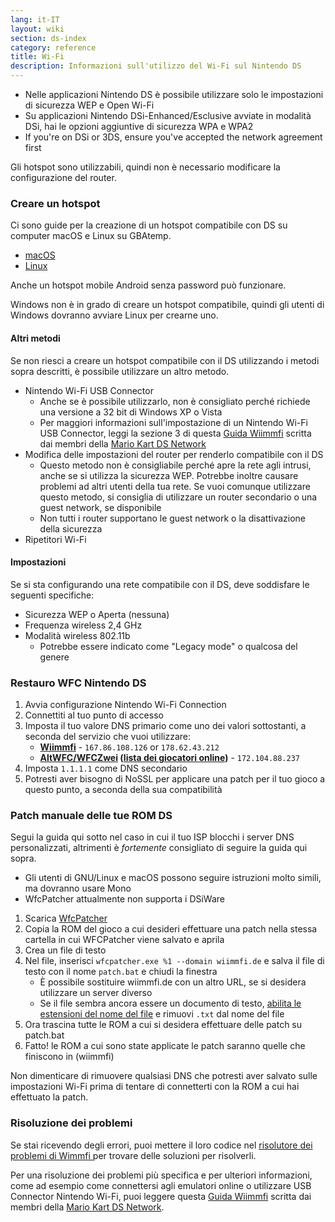 ```yaml
---
lang: it-IT
layout: wiki
section: ds-index
category: reference
title: Wi-Fi
description: Informazioni sull'utilizzo del Wi-Fi sul Nintendo DS
---
```


- Nelle applicazioni Nintendo DS è possibile utilizzare solo le impostazioni di sicurezza WEP e Open Wi-Fi
- Su applicazioni Nintendo DSi-Enhanced/Esclusive avviate in modalità DSi, hai le opzioni aggiuntive di sicurezza WPA e WPA2
- If you're on DSi or 3DS, ensure you've accepted the network agreement first

Gli hotspot sono utilizzabili, quindi non è necessario modificare la configurazione del router.

### Creare un hotspot
Ci sono guide per la creazione di un hotspot compatibile con DS su computer macOS e Linux su GBAtemp.
- [macOS](https://gbatemp.net/threads/571658)
- [Linux](https://gbatemp.net/threads/543283)

Anche un hotspot mobile Android senza password può funzionare.

Windows non è in grado di creare un hotspot compatibile, quindi gli utenti di Windows dovranno avviare Linux per crearne uno.
#### Altri metodi
Se non riesci a creare un hotspot compatibile con il DS utilizzando i metodi sopra descritti, è possibile utilizzare un altro metodo.
- Nintendo Wi-Fi USB Connector
    - Anche se è possibile utilizzarlo, non è consigliato perché richiede una versione a 32 bit di Windows XP o Vista
    - Per maggiori informazioni sull'impostazione di un Nintendo Wi-Fi USB Connector, leggi la sezione 3 di questa [Guida Wiimmfi](https://docs.google.com/document/d/1f3PChwQig40UaiPXlh-Gi5CggGiBPzyrpiecLZlT8ZE/edit?usp=sharing) scritta dai membri della [Mario Kart DS Network](https://discord.gg/pa9bea6)
- Modifica delle impostazioni del router per renderlo compatibile con il DS
    - Questo metodo non è consigliabile perché apre la rete agli intrusi, anche se si utilizza la sicurezza WEP. Potrebbe inoltre causare problemi ad altri utenti della tua rete. Se vuoi comunque utilizzare questo metodo, si consiglia di utilizzare un router secondario o una guest network, se disponibile
    - Non tutti i router supportano le guest network o la disattivazione della sicurezza
- Ripetitori Wi-Fi

#### Impostazioni
Se si sta configurando una rete compatibile con il DS, deve soddisfare le seguenti specifiche:
- Sicurezza WEP o Aperta (nessuna)
- Frequenza wireless 2,4 GHz
- Modalità wireless 802.11b
    - Potrebbe essere indicato come "Legacy mode" o qualcosa del genere

### Restauro WFC Nintendo DS
1. Avvia configurazione Nintendo Wi-Fi Connection
1. Connettiti al tuo punto di accesso
1. Imposta il tuo valore DNS primario come uno dei valori sottostanti, a seconda del servizio che vuoi utilizzare:
    - **[Wiimmfi](https://wiimmfi.de)** - `167.86.108.126` or `178.62.43.212`
    - **[AltWFC/WFCZwei](https://save-nintendo-wifi.com/) ([lista dei giocatori online](http://zwei.moe:9001))** - `172.104.88.237`
1. Imposta `1.1.1.1` come DNS secondario
1. Potresti aver bisogno di NoSSL per applicare una patch per il tuo gioco a questo punto, a seconda della sua compatibilità

### Patch manuale delle tue ROM DS
Segui la guida qui sotto nel caso in cui il tuo ISP blocchi i server DNS personalizzati, altrimenti è *fortemente* consigliato di seguire la guida qui sopra.

- Gli utenti di GNU/Linux e macOS possono seguire istruzioni molto simili, ma dovranno usare Mono
- WfcPatcher attualmente non supporta i DSiWare

1. Scarica [WfcPatcher](https://github.com/AdmiralCurtiss/WfcPatcher/releases)
1. Copia la ROM del gioco a cui desideri effettuare una patch nella stessa cartella in cui WFCPatcher viene salvato e aprila
1. Crea un file di testo
1. Nel file, inserisci `wfcpatcher.exe %1 --domain wiimmfi.de` e salva il file di testo con il nome `patch.bat` e chiudi la finestra
    - È possibile sostituire wiimmfi.de con un altro URL, se si desidera utilizzare un server diverso
    - Se il file sembra ancora essere un documento di testo, [abilita le estensioni del nome del file](https://dsi.cfw.guide/file-extensions-%28windows%29) e rimuovi `.txt` dal nome del file
1. Ora trascina tutte le ROM a cui si desidera effettuare delle patch su patch.bat
1. Fatto! le ROM a cui sono state applicate le patch saranno quelle che finiscono in (wiimmfi)

Non dimenticare di rimuovere qualsiasi DNS che potresti aver salvato sulle impostazioni Wi-Fi prima di tentare di connetterti con la ROM a cui hai effettuato la patch.

### Risoluzione dei problemi
Se stai ricevendo degli errori, puoi mettere il loro codice nel [risolutore dei problemi di Wimmfi ](https://wiimmfi.de/error) per trovare delle soluzioni per risolverli.

Per una risoluzione dei problemi più specifica e per ulteriori informazioni, come ad esempio come connettersi agli emulatori online o utilizzare USB Connector Nintendo Wi-Fi, puoi leggere questa [Guida Wiimmfi](https://docs.google.com/document/d/1f3PChwQig40UaiPXlh-Gi5CggGiBPzyrpiecLZlT8ZE/edit?usp=sharing) scritta dai membri della [Mario Kart DS Network](https://discord.gg/pa9bea6).
